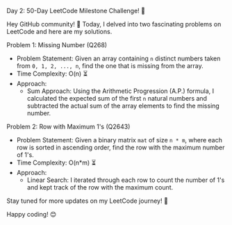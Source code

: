Day 2: 50-Day LeetCode Milestone Challenge! 🚀

Hey GitHub community! 👋 Today, I delved into two fascinating problems on LeetCode and here are my solutions.

Problem 1: Missing Number (Q268)
- Problem Statement:
  Given an array containing `n` distinct numbers taken from `0, 1, 2, ..., n`, find the one that is missing from the array.
- Time Complexity: O(n) ⏳
- Approach:
  - Sum Approach: Using the Arithmetic Progression (A.P.) formula, I calculated the expected sum of the first `n` natural numbers and subtracted the actual sum of the array elements to find the missing number.



Problem 2: Row with Maximum 1's (Q2643)
- Problem Statement:
  Given a binary matrix `mat` of size `n * m`, where each row is sorted in ascending order, find the row with the maximum number of 1's.
- Time Complexity: O(n*m) ⏳
- Approach:
  - Linear Search: I iterated through each row to count the number of 1's and kept track of the row with the maximum count.


Stay tuned for more updates on my LeetCode journey! 🚀

Happy coding! 😊
